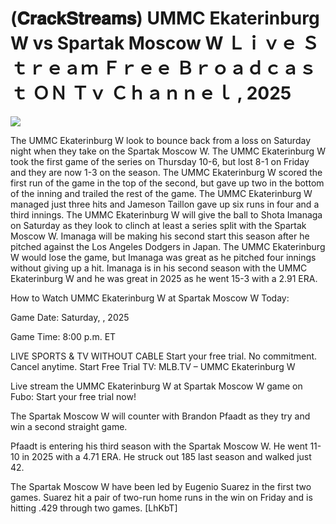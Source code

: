 # (𝐂𝐫𝐚𝐜𝐤𝐒𝐭𝐫𝐞𝐚𝐦𝐬) UMMC Ekaterinburg W vs Spartak Moscow W Ｌｉｖｅ Ｓｔｒｅａｍ Ｆｒｅｅ Ｂｒｏａｄｃａｓｔ ＯＮ Ｔｖ Ｃｈａｎｎｅｌ , 2025  
  
  
[![](https://i.imgur.com/qSNzIqt.png)](https://movie.rssnews.media/pUKJLkV.php)  
  
The UMMC Ekaterinburg W look to bounce back from a loss on Saturday night when they take on the Spartak Moscow W. The UMMC Ekaterinburg W took the first game of the series on Thursday 10-6, but lost 8-1 on Friday and they are now 1-3 on the season. The UMMC Ekaterinburg W scored the first run of the game in the top of the second, but gave up two in the bottom of the inning and trailed the rest of the game. The UMMC Ekaterinburg W managed just three hits and Jameson Taillon gave up six runs in four and a third innings. The UMMC Ekaterinburg W will give the ball to Shota Imanaga on Saturday as they look to clinch at least a series split with the Spartak Moscow W. Imanaga will be making his second start this season after he pitched against the Los Angeles Dodgers in Japan. The UMMC Ekaterinburg W would lose the game, but Imanaga was great as he pitched four innings without giving up a hit. Imanaga is in his second season with the UMMC Ekaterinburg W and he was great in 2025 as he went 15-3 with a 2.91 ERA.

How to Watch UMMC Ekaterinburg W at Spartak Moscow W Today:

Game Date: Saturday, , 2025

Game Time: 8:00 p.m. ET

LIVE SPORTS & TV WITHOUT CABLE
Start your free trial. No commitment. Cancel anytime.
Start Free Trial
TV: MLB.TV – UMMC Ekaterinburg W

Live stream the UMMC Ekaterinburg W at Spartak Moscow W game on Fubo: Start your free trial now!

The Spartak Moscow W will counter with Brandon Pfaadt as they try and win a second straight game.

Pfaadt is entering his third season with the Spartak Moscow W. He went 11-10 in 2025 with a 4.71 ERA. He struck out 185 last season and walked just 42.

The Spartak Moscow W have been led by Eugenio Suarez in the first two games. Suarez hit a pair of two-run home runs in the win on Friday and is hitting .429 through two games. [LhKbT]
